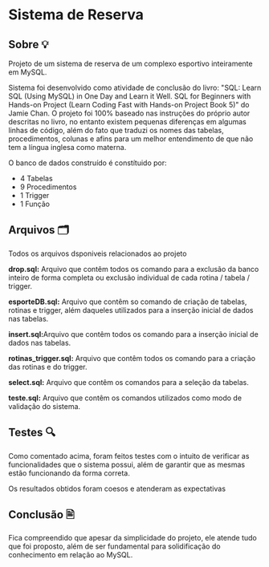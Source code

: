 <h1>Sistema de Reserva </h1>

<h2>Sobre 💡</h2>
<p>Projeto de um sistema de reserva de um complexo esportivo inteiramente em MySQL.</p>
<p>
    Sistema foi desenvolvido como atividade de conclusão do livro: "SQL: Learn SQL (Using MySQL) 
    in One Day and Learn it Well. SQL for Beginners with Hands-on Project (Learn Coding Fast 
    with Hands-on Project Book 5)" do Jamie Chan. O projeto foi 100% baseado nas instruções 
    do próprio autor descritas no livro, no entanto existem pequenas diferenças em algumas
    linhas de código, além do fato que traduzi os nomes das tabelas, procedimentos, colunas e 
    afins para um melhor entendimento de que não tem a língua inglesa como materna.
</p>
<p> 
    O banco de dados construído é constítuido por:
</p>

<ul>
    <li>4 Tabelas</li>
    <li>9 Procedimentos</li>
    <li>1 Trigger</li>
    <li>1 Função</li>
</ul>


<h2>Arquivos 🗂️</h2>
<p>Todos os arquivos dsponiveis relacionados ao projeto</p>
<p><b>drop.sql:</b> Arquivo que contêm todos os comando para a exclusão da banco inteiro de forma 
    completa ou exclusão individual de cada rotina / tabela / trigger.</p>
<p><b>esporteDB.sql:</b> Arquivo que contêm so comando de criação de tabelas, rotinas e trigger,
    além daqueles utilizados para a inserção inicial de dados nas tabelas.
</p>
<p><b>insert.sql:</b>Arquivo que contêm todos os comando para a inserção inicial de dados nas tabelas.</p>
<p><b>rotinas_trigger.sql:</b> Arquivo que contêm todos os comando para a criação das rotinas e do trigger.</p>
<p><b>select.sql:</b> Arquivo que contêm os comandos para a seleção da tabelas.</p>
<p><b>teste.sql:</b> Arquivo que contêm os comandos utilizados como modo de validação do sistema.</p>

<h2>Testes 🔍</h2>
<p>Como comentado acima, foram feitos testes com o intuito de verificar as funcionalidades que o sistema 
    possui, além de garantir que as mesmas estão funcionando da forma correta.  
</p>
<p>Os resultados obtidos foram coesos e atenderam as expectativas</p>

<h2>Conclusão 🖹</h2>
<p>Fica compreendido que apesar da simplicidade do projeto, ele atende tudo que foi proposto, além de 
    ser fundamental para solidificação do conhecimento em relação ao MySQL.
</P>
